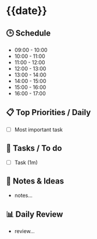# {{date}}

## 🕒 Schedule

- 09:00 - 10:00
- 10:00 - 11:00
- 11:00 - 12:00
- 12:00 - 13:00
- 13:00 - 14:00
- 14:00 - 15:00
- 15:00 - 16:00
- 16:00 - 17:00

## 📋 Top Priorities / Daily

- [ ] Most important task

## 🎯 Tasks / To do

- [ ] Task (1m)

## 📝 Notes & Ideas

- notes...

## 📊 Daily Review

- review...

<!-- created_at: {{created_at}} -->
